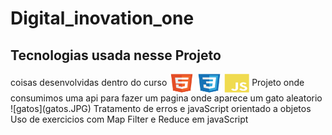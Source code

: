 # Digital_inovation_one
<h2>Tecnologias usada nesse Projeto</h2>
coisas desenvolvidas dentro do curso
<div style="display:inline-block">
<img align="center" alt="HTML" height="30" width="40" src="https://raw.githubusercontent.com/devicons/devicon/master/icons/html5/html5-original.svg">
<img align="center" alt="CSS" height="30" width="40" src="https://raw.githubusercontent.com/devicons/devicon/master/icons/css3/css3-original.svg">
<img align="center" alt="Js" height="30" width="40" src="https://raw.githubusercontent.com/devicons/devicon/master/icons/javascript/javascript-plain.svg">
</div>
Projeto onde consumimos uma api para fazer um pagina onde aparece um gato aleatorio 
 ![gatos](gatos.JPG)
Tratamento de erros  e javaScript orientado a objetos 
Uso de exercicios com Map Filter e Reduce em javaScript
